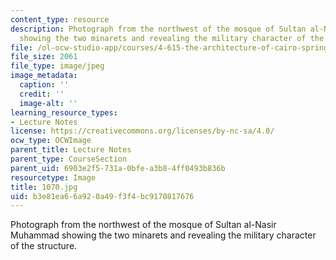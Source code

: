 ```yaml
---
content_type: resource
description: Photograph from the northwest of the mosque of Sultan al-Nasir Muhammad
  showing the two minarets and revealing the military character of the structure.
file: /ol-ocw-studio-app/courses/4-615-the-architecture-of-cairo-spring-2002/b3e81ea66a920a49f3f4bc9170817676_1070.jpg
file_size: 2061
file_type: image/jpeg
image_metadata:
  caption: ''
  credit: ''
  image-alt: ''
learning_resource_types:
- Lecture Notes
license: https://creativecommons.org/licenses/by-nc-sa/4.0/
ocw_type: OCWImage
parent_title: Lecture Notes
parent_type: CourseSection
parent_uid: 6903e2f5-731a-0bfe-a3b8-4ff0493b836b
resourcetype: Image
title: 1070.jpg
uid: b3e81ea6-6a92-0a49-f3f4-bc9170817676
---
```

Photograph from the northwest of the mosque of Sultan al-Nasir Muhammad showing the two minarets and revealing the military character of the structure.